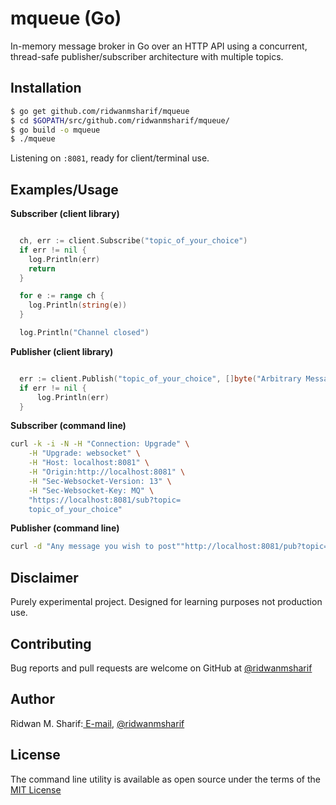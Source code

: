 # mqueue (Go)

In-memory message broker in Go over an HTTP API using a concurrent, thread-safe publisher/subscriber architecture with multiple topics. 

## Installation

```sh
$ go get github.com/ridwanmsharif/mqueue
$ cd $GOPATH/src/github.com/ridwanmsharif/mqueue/
$ go build -o mqueue
$ ./mqueue
```
Listening on `:8081`, ready for client/terminal use.

## Examples/Usage

**Subscriber (client library)**
```go

  ch, err := client.Subscribe("topic_of_your_choice")
  if err != nil {
    log.Println(err)
    return
  }

  for e := range ch {
    log.Println(string(e))
  }

  log.Println("Channel closed")

```

**Publisher (client library)**
```go

  err := client.Publish("topic_of_your_choice", []byte("Arbitrary Message"))
  if err != nil {
      log.Println(err)
  }

```

**Subscriber (command line)**
```sh
curl -k -i -N -H "Connection: Upgrade" \
    -H "Upgrade: websocket" \
    -H "Host: localhost:8081" \
    -H "Origin:http://localhost:8081" \
    -H "Sec-Websocket-Version: 13" \
    -H "Sec-Websocket-Key: MQ" \
    "https://localhost:8081/sub?topic=
    topic_of_your_choice"
```

**Publisher (command line)** 
```sh 
curl -d "Any message you wish to post""http://localhost:8081/pub?topic=topic_of_your_choice"
```

## Disclaimer

Purely experimental project. Designed for learning purposes not production use.

## Contributing

Bug reports and pull requests are welcome on GitHub at [@ridwanmsharif](https://www.github.com/ridwanmsharif)

## Author

Ridwan M. Sharif:[ E-mail](ridwanmsharif@hotmail.com), [@ridwanmsharif](https://www.github.com/ridwanmsharif)

## License

The command line utility is available as open source under the terms of the [MIT License](https://opensource.org/licenses/MIT)

